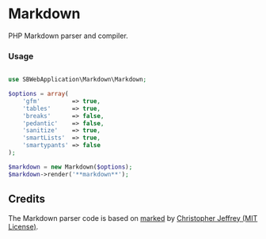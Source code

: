 Markdown
========

PHP Markdown parser and compiler.


### Usage


```php

use SBWebApplication\Markdown\Markdown;

$options = array(
    'gfm'         => true,
    'tables'      => true,
    'breaks'      => false,
    'pedantic'    => false,
    'sanitize'    => true,
    'smartLists'  => true,
    'smartypants' => false
);

$markdown = new Markdown($options);
$markdown->render('**markdown**');
```


## Credits

The Markdown parser code is based on [marked](https://github.com/chjj/marked) by [Christopher Jeffrey (MIT License)](https://github.com/chjj/marked/blob/master/LICENSE).
